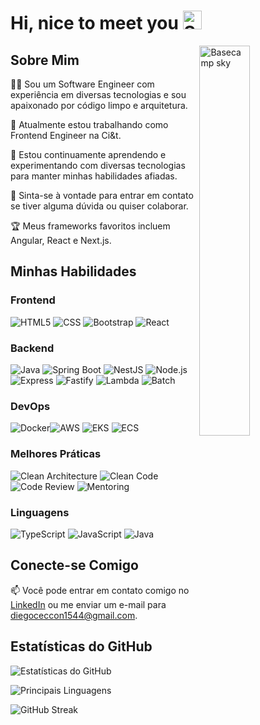 # Hi, nice to meet you <img width="30" src="https://emojis.slackmojis.com/emojis/images/1531849430/4246/blob-sunglasses.gif?1531849430" alt="Sunglasses emoji" />

<img align="right" width="40%" src="https://media.giphy.com/media/bGgsc5mWoryfgKBx1u/giphy.gif" alt="Basecamp sky" />

## Sobre Mim

👨‍💻 Sou um Software Engineer com experiência em diversas tecnologias e sou apaixonado por código limpo e arquitetura.

🚀 Atualmente estou trabalhando como Frontend Engineer na Ci&t.

🌱 Estou continuamente aprendendo e experimentando com diversas tecnologias para manter minhas habilidades afiadas.

💬 Sinta-se à vontade para entrar em contato se tiver alguma dúvida ou quiser colaborar.

🏆 Meus frameworks favoritos incluem Angular, React e Next.js.

## Minhas Habilidades

### Frontend

![HTML5](https://img.shields.io/badge/-HTML5-E34F26?style=for-the-badge&logo=html5&logoColor=white) ![CSS](https://img.shields.io/badge/-CSS-1572B6?style=for-the-badge&logo=css3&logoColor=white) ![Bootstrap](https://img.shields.io/badge/-Bootstrap-7952B3?style=for-the-badge&logo=bootstrap&logoColor=white) ![React](https://img.shields.io/badge/-React-61dafb?style=for-the-badge&logo=react&logoColor=white)

### Backend

![Java](https://img.shields.io/badge/-Java-007396?style=for-the-badge&logo=java&logoColor=white) ![Spring Boot](https://img.shields.io/badge/-Spring%20Boot-6db33f?style=for-the-badge&logo=spring&logoColor=white) ![NestJS](https://img.shields.io/badge/-NestJS-ea2845?style=for-the-badge&logo=nestjs&logoColor=white) ![Node.js](https://img.shields.io/badge/-Node.js-339933?style=for-the-badge&logo=node.js&logoColor=white) ![Express](https://img.shields.io/badge/-Express-000000?style=for-the-badge&logo=express&logoColor=white) ![Fastify](https://img.shields.io/badge/-Fastify-000000?style=for-the-badge&logo=fastify&logoColor=white) ![Lambda](https://img.shields.io/badge/-Lambda-232f3e?style=for-the-badge&logo=amazonaws&logoColor=white) ![Batch](https://img.shields.io/badge/-Batch-232f3e?style=for-the-badge&logo=amazonaws&logoColor=white)

### DevOps

![Docker](https://img.shields.io/badge/-Docker-2496ed?style=for-the-badge&logo=docker&logoColor=white)![AWS](https://img.shields.io/badge/-AWS-232f3e?style=for-the-badge&logo=amazonaws&logoColor=white) ![EKS](https://img.shields.io/badge/-EKS-232f3e?style=for-the-badge&logo=amazonaws&logoColor=white) ![ECS](https://img.shields.io/badge/-ECS-232f3e?style=for-the-badge&logo=amazonaws&logoColor=white)

### Melhores Práticas

![Clean Architecture](https://img.shields.io/badge/-Clean%20Architecture-333333?style=for-the-badge) ![Clean Code](https://img.shields.io/badge/-Clean%20Code-333333?style=for-the-badge) ![Code Review](https://img.shields.io/badge/-Code%20Review-333333?style=for-the-badge) ![Mentoring](https://img.shields.io/badge/-Mentoring-333333?style=for-the-badge)

### Linguagens

![TypeScript](https://img.shields.io/badge/-TypeScript-3178c6?style=for-the-badge&logo=typescript&logoColor=white) ![JavaScript](https://img.shields.io/badge/-JavaScript-ffca28?style=for-the-badge&logo=javascript&logoColor=white) ![Java](https://img.shields.io/badge/-Java-007396?style=for-the-badge&logo=java&logoColor=white)

## Conecte-se Comigo

📫 Você pode entrar em contato comigo no [LinkedIn](https://www.linkedin.com/in/diego-ceccon/) ou me enviar um e-mail para diegoceccon1544@gmail.com.

## Estatísticas do GitHub

![Estatísticas do GitHub](https://github-readme-stats.vercel.app/api?username=DiguyaDeveloper&show_icons=true&theme=dracula)

![Principais Linguagens](https://github-readme-stats.vercel.app/api/top-langs/?username=DiguyaDeveloper&layout=compact&count_private=true&hide_border=true&theme=dracula)

![GitHub Streak](https://streak-stats.demolab.com/?user=DiguyaDeveloper&theme=dracula&border=30A3DC&dates=FFF)
